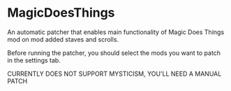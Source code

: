 # MagicDoesThings

An automatic patcher that enables main functionality of Magic Does Things mod on mod added staves and scrolls.

Before running the patcher, you should select the mods you want to patch in the settings tab.

CURRENTLY DOES NOT SUPPORT MYSTICISM, YOU'LL NEED A MANUAL PATCH
